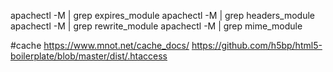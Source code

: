 
apachectl -M | grep expires_module
apachectl -M | grep headers_module
apachectl -M | grep rewrite_module
apachectl -M | grep mime_module

#cache 
https://www.mnot.net/cache_docs/
https://github.com/h5bp/html5-boilerplate/blob/master/dist/.htaccess